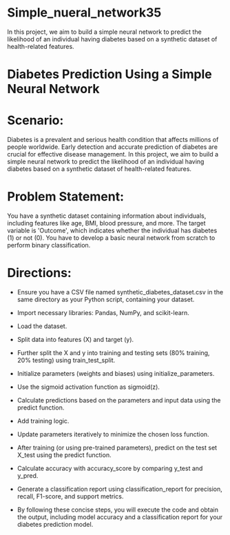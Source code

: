 # Simple_nueral_network35
In this project, we aim to build a simple neural network to predict the likelihood of an individual having diabetes based on a synthetic dataset of health-related features.

# Diabetes Prediction Using a Simple Neural Network
# Scenario:
Diabetes is a prevalent and serious health condition that affects millions of people worldwide. Early detection and accurate prediction of diabetes are crucial for effective disease management. In this project, we aim to build a simple neural network to predict the likelihood of an individual having diabetes based on a synthetic dataset of health-related features.

# Problem Statement:
You have a synthetic dataset containing information about individuals, including features like age, BMI, blood pressure, and more. The target variable is 'Outcome', which indicates whether the individual has diabetes (1) or not (0). You have to develop a basic neural network from scratch to perform binary classification.

# Directions:
- Ensure you have a CSV file named synthetic_diabetes_dataset.csv in the same directory as your Python script, containing your dataset.

- Import necessary libraries: Pandas, NumPy, and scikit-learn.

- Load the dataset.

- Split data into features (X) and target (y).

- Further split the X and y into training and testing sets (80% training, 20% testing) using train_test_split.

- Initialize parameters (weights and biases) using initialize_parameters.

- Use the sigmoid activation function as sigmoid(z).

- Calculate predictions based on the parameters and input data using the predict function.

- Add training logic.

- Update parameters iteratively to minimize the chosen loss function.

- After training (or using pre-trained parameters), predict on the test set X_test using the predict function.

- Calculate accuracy with accuracy_score by comparing y_test and y_pred.

- Generate a classification report using classification_report for precision, recall, F1-score, and support metrics.

- By following these concise steps, you will execute the code and obtain the output, including model accuracy and a classification report for your diabetes prediction model.
